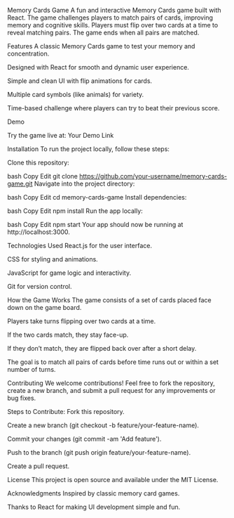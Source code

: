 Memory Cards Game
A fun and interactive Memory Cards game built with React. The game challenges players to match pairs of cards, improving memory and cognitive skills. Players must flip over two cards at a time to reveal matching pairs. The game ends when all pairs are matched.

Features
A classic Memory Cards game to test your memory and concentration.

Designed with React for smooth and dynamic user experience.

Simple and clean UI with flip animations for cards.

Multiple card symbols (like animals) for variety.

Time-based challenge where players can try to beat their previous score.

Demo

Try the game live at: Your Demo Link

Installation
To run the project locally, follow these steps:

Clone this repository:

bash
Copy
Edit
git clone https://github.com/your-username/memory-cards-game.git
Navigate into the project directory:

bash
Copy
Edit
cd memory-cards-game
Install dependencies:

bash
Copy
Edit
npm install
Run the app locally:

bash
Copy
Edit
npm start
Your app should now be running at http://localhost:3000.

Technologies Used
React.js for the user interface.

CSS for styling and animations.

JavaScript for game logic and interactivity.

Git for version control.

How the Game Works
The game consists of a set of cards placed face down on the game board.

Players take turns flipping over two cards at a time.

If the two cards match, they stay face-up.

If they don’t match, they are flipped back over after a short delay.

The goal is to match all pairs of cards before time runs out or within a set number of turns.

Contributing
We welcome contributions! Feel free to fork the repository, create a new branch, and submit a pull request for any improvements or bug fixes.

Steps to Contribute:
Fork this repository.

Create a new branch (git checkout -b feature/your-feature-name).

Commit your changes (git commit -am 'Add feature').

Push to the branch (git push origin feature/your-feature-name).

Create a pull request.

License
This project is open source and available under the MIT License.

Acknowledgments
Inspired by classic memory card games.

Thanks to React for making UI development simple and fun.
